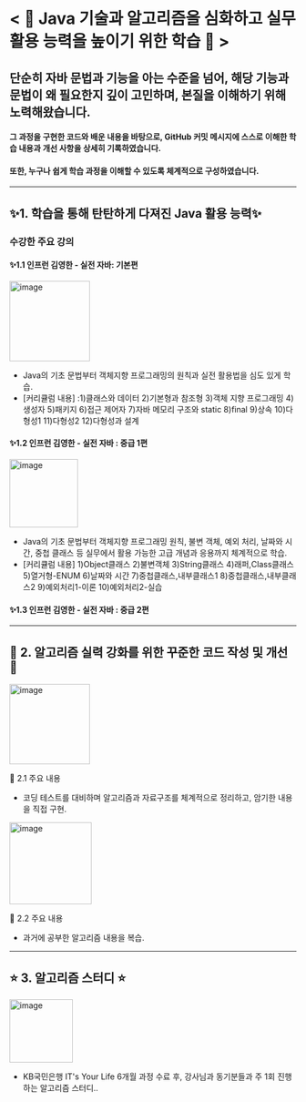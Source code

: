 # < 🌸 Java 기술과 알고리즘을 심화하고 실무 활용 능력을 높이기 위한 학습 🌸 >
## 단순히 자바 문법과 기능을 아는 수준을 넘어, 해당 기능과 문법이 왜 필요한지 깊이 고민하며, 본질을 이해하기 위해 노력해왔습니다.

#### 그 과정을 구현한 코드와 배운 내용을 바탕으로, GitHub 커밋 메시지에 스스로 이해한 학습 내용과 개선 사항을 상세히 기록하였습니다. 
#### 또한, 누구나 쉽게 학습 과정을 이해할 수 있도록 체계적으로 구성하였습니다.
------------------------------
## ✨1. 학습을 통해 탄탄하게 다져진 Java 활용 능력✨

### 수강한 주요 강의
#### ✨1.1 인프런 김영한 - 실전 자바: 기본편
<img width="141" alt="image" src="https://github.com/user-attachments/assets/043327dc-8154-4952-a585-b321cb6d4fa1" />

  - Java의 기초 문법부터 객체지향 프로그래밍의 원칙과 실전 활용법을 심도 있게 학습.
  - [커리큘럼 내용] :1)클래스와 데이터  2)기본형과 참조형  3)객체 지향 프로그래밍  4)생성자  5)패키지  6)접근 제어자  7)자바 메모리 구조와 static  8)final  9)상속  10)다형성1  11)다형성2  12)다형성과 설계

#### ✨1.2 인프런 김영한 - 실전 자바 : 중급 1편
<img width="120" alt="image" src="https://github.com/user-attachments/assets/76de3742-b203-43e5-b7e9-86a511b2ee81" />

- Java의 기초 문법부터 객체지향 프로그래밍 원칙, 불변 객체, 예외 처리, 날짜와 시간, 중첩 클래스 등 실무에서 활용 가능한 고급 개념과 응용까지 체계적으로 학습.
- [커리큘럼 내용] 1)Object클래스  2)불변객체  3)String클래스  4)래퍼,Class클래스  5)열거형-ENUM  6)날짜와 시간  7)중첩클래스,내부클래스1  8)중첩클래스,내부클래스2  9)예외처리1-이론  10)예외처리2-실습
  
#### ✨1.3 인프런 김영한 - 실전 자바 : 중급 2편
  
----------------------------
## 🎀 2. 알고리즘 실력 강화를 위한 꾸준한 코드 작성 및 개선 🎀
<img width="141" alt="image" src="https://github.com/user-attachments/assets/6af3e413-79d7-4659-a749-f24bdac86aab" />

🎀 2.1 주요 내용 

  - 코딩 테스트를 대비하며 알고리즘과 자료구조를 체계적으로 정리하고, 암기한 내용을 직접 구현.

 <img width="144" alt="image" src="https://github.com/user-attachments/assets/d3369e19-a127-4162-905c-db55af08c3eb" />

🎀 2.2 주요 내용 

  - 과거에 공부한 알고리즘 내용을 복습.


----------------------------
## ⭐️ 3. 알고리즘 스터디 ⭐️

<img width="111" alt="image" src="https://github.com/user-attachments/assets/4fd51c9a-4fad-4e69-b831-fb61e7d55d77" />

- KB국민은행 IT's Your Life 6개월 과정 수료 후, 강사님과 동기분들과 주 1회 진행하는 알고리즘 스터디..



